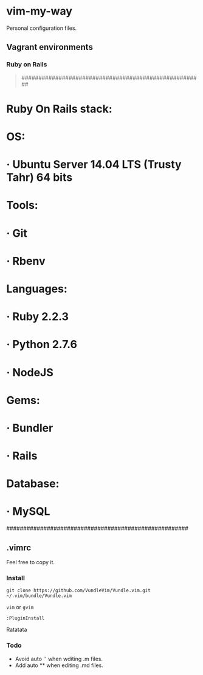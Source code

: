 # vim-my-way

Personal configuration files.

## Vagrant environments

### Ruby on Rails

> ######################################################
# Ruby On Rails stack:
#   OS:
#     · Ubuntu Server 14.04 LTS (Trusty Tahr) 64 bits
#   Tools:
#     · Git
#     · Rbenv
#   Languages:
#     · Ruby 2.2.3
#     · Python 2.7.6 
#     · NodeJS
#   Gems:
#     · Bundler
#     · Rails
#   Database:
#     · MySQL
######################################################

## .vimrc

Feel free to copy it.

### Install

`git clone https://github.com/VundleVim/Vundle.vim.git ~/.vim/bundle/Vundle.vim`

`vim` or `gvim`

`:PluginInstall`

Ratatata

### Todo 

* Avoid auto '' when wditing .m files.
* Add auto ** when editing .md files.
